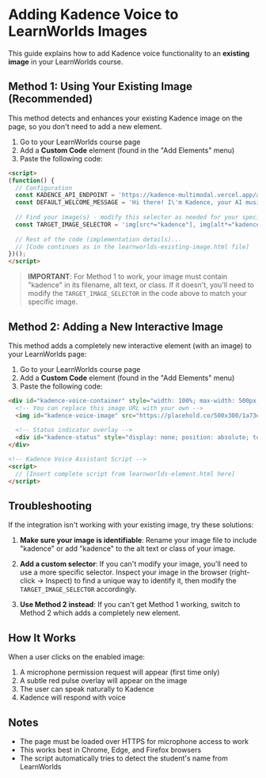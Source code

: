 # Adding Kadence Voice to LearnWorlds Images

This guide explains how to add Kadence voice functionality to an **existing image** in your LearnWorlds course.

## Method 1: Using Your Existing Image (Recommended)

This method detects and enhances your existing Kadence image on the page, so you don't need to add a new element.

1. Go to your LearnWorlds course page
2. Add a **Custom Code** element (found in the "Add Elements" menu)
3. Paste the following code:

```html
<script>
(function() {
  // Configuration
  const KADENCE_API_ENDPOINT = 'https://kadence-multimodal.vercel.app/api/gemini-proxy';
  const DEFAULT_WELCOME_MESSAGE = 'Hi there! I\'m Kadence, your AI music tutor. How can I help you today?';
  
  // Find your image(s) - modify this selector as needed for your specific image
  const TARGET_IMAGE_SELECTOR = 'img[src*="kadence"], img[alt*="kadence"], img[alt*="Kadence"], img[class*="kadence"], img.ai-assistant, img.voice-assistant';
  
  // Rest of the code (implementation details)...
  // [Code continues as in the learnworlds-existing-image.html file]
})();
</script>
```

> **IMPORTANT**: For Method 1 to work, your image must contain "kadence" in its filename, alt text, or class. If it doesn't, you'll need to modify the `TARGET_IMAGE_SELECTOR` in the code above to match your specific image.

## Method 2: Adding a New Interactive Image

This method adds a completely new interactive element (with an image) to your LearnWorlds page:

1. Go to your LearnWorlds course page
2. Add a **Custom Code** element (found in the "Add Elements" menu)
3. Paste the following code:

```html
<div id="kadence-voice-container" style="width: 100%; max-width: 500px; margin: 0 auto; position: relative; cursor: pointer;">
  <!-- You can replace this image URL with your own -->
  <img id="kadence-voice-image" src="https://placehold.co/500x300/1a73e8/ffffff?text=Talk+to+Kadence" alt="Click to talk to Kadence" style="width: 100%; border-radius: 8px; box-shadow: 0 4px 8px rgba(0,0,0,0.1);">
  
  <!-- Status indicator overlay -->
  <div id="kadence-status" style="display: none; position: absolute; top: 50%; left: 50%; transform: translate(-50%, -50%); width: 80px; height: 80px; border-radius: 50%; background-color: rgba(234, 67, 53, 0.6); z-index: 10;"></div>
</div>

<!-- Kadence Voice Assistant Script -->
<script>
  // [Insert complete script from learnworlds-element.html here]
</script>
```

## Troubleshooting

If the integration isn't working with your existing image, try these solutions:

1. **Make sure your image is identifiable**: Rename your image file to include "kadence" or add "kadence" to the alt text or class of your image.

2. **Add a custom selector**: If you can't modify your image, you'll need to use a more specific selector. Inspect your image in the browser (right-click → Inspect) to find a unique way to identify it, then modify the `TARGET_IMAGE_SELECTOR` accordingly.

3. **Use Method 2 instead**: If you can't get Method 1 working, switch to Method 2 which adds a completely new element.

## How It Works

When a user clicks on the enabled image:
1. A microphone permission request will appear (first time only)
2. A subtle red pulse overlay will appear on the image
3. The user can speak naturally to Kadence
4. Kadence will respond with voice

## Notes

- The page must be loaded over HTTPS for microphone access to work
- This works best in Chrome, Edge, and Firefox browsers
- The script automatically tries to detect the student's name from LearnWorlds 